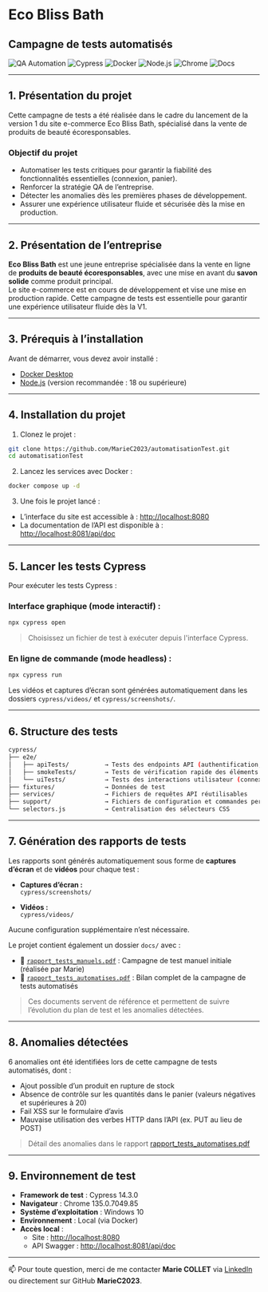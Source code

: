 
# Eco Bliss Bath  
## Campagne de tests automatisés

![QA Automation](https://img.shields.io/badge/QA-Automation-blueviolet?style=for-the-badge)
![Cypress](https://img.shields.io/badge/Cypress-17202C?style=for-the-badge&logo=cypress&logoColor=white)
![Docker](https://img.shields.io/badge/Docker-2496ED?style=for-the-badge&logo=docker&logoColor=white)
![Node.js](https://img.shields.io/badge/Node.js-339933?style=for-the-badge&logo=nodedotjs&logoColor=white)
![Chrome](https://img.shields.io/badge/Chrome-4285F4?style=for-the-badge&logo=Google-Chrome&logoColor=white)
![Docs](https://img.shields.io/badge/docs-included-brightgreen?style=for-the-badge&logo=readthedocs&logoColor=white)

---

## 1. Présentation du projet

Cette campagne de tests a été réalisée dans le cadre du lancement de la version 1 du site e-commerce Eco Bliss Bath, spécialisé dans la vente de produits de beauté écoresponsables.

### Objectif du projet

- Automatiser les tests critiques pour garantir la fiabilité des fonctionnalités essentielles (connexion, panier).
- Renforcer la stratégie QA de l’entreprise.
- Détecter les anomalies dès les premières phases de développement.
- Assurer une expérience utilisateur fluide et sécurisée dès la mise en production.

---

## 2. Présentation de l’entreprise

**Eco Bliss Bath** est une jeune entreprise spécialisée dans la vente en ligne de **produits de beauté écoresponsables**, avec une mise en avant du **savon solide** comme produit principal.  
Le site e-commerce est en cours de développement et vise une mise en production rapide. Cette campagne de tests est essentielle pour garantir une expérience utilisateur fluide dès la V1.

---

## 3. Prérequis à l’installation

Avant de démarrer, vous devez avoir installé :

- [Docker Desktop](https://www.docker.com/products/docker-desktop)
- [Node.js](https://nodejs.org/) (version recommandée : 18 ou supérieure)

---

## 4. Installation du projet

1. Clonez le projet :

```bash
git clone https://github.com/MarieC2023/automatisationTest.git
cd automatisationTest
```

2. Lancez les services avec Docker :

```bash
docker compose up -d
```

3. Une fois le projet lancé :
- L’interface du site est accessible à : [http://localhost:8080](http://localhost:8080)
- La documentation de l’API est disponible à : [http://localhost:8081/api/doc](http://localhost:8081/api/doc)

---

## 5. Lancer les tests Cypress

Pour exécuter les tests Cypress :

### Interface graphique (mode interactif) :

```bash
npx cypress open
```

> Choisissez un fichier de test à exécuter depuis l'interface Cypress.

### En ligne de commande (mode headless) :

```bash
npx cypress run
```

Les vidéos et captures d’écran sont générées automatiquement dans les dossiers `cypress/videos/` et `cypress/screenshots/`.

---

## 6. Structure des tests

```bash
cypress/
├── e2e/
│   ├── apiTests/          → Tests des endpoints API (authentification, panier, produits, avis)
│   ├── smokeTests/        → Tests de vérification rapide des éléments essentiels 
│   └── uiTests/           → Tests des interactions utilisateur (connexion, panier)
├── fixtures/              → Données de test 
├── services/              → Fichiers de requêtes API réutilisables
├── support/               → Fichiers de configuration et commandes personnalisées
└── selectors.js           → Centralisation des sélecteurs CSS
```

---

## 7. Génération des rapports de tests

Les rapports sont générés automatiquement sous forme de **captures d’écran** et de **vidéos** pour chaque test :

- **Captures d’écran :**  
  `cypress/screenshots/`

- **Vidéos :**  
  `cypress/videos/`

Aucune configuration supplémentaire n’est nécessaire.

Le projet contient également un dossier `docs/` avec :

- 📄 [`rapport_tests_manuels.pdf`](./rapport_tests_manuels.pdf) : Campagne de test manuel initiale (réalisée par Marie)
- 📄 [`rapport_tests_automatises.pdf`](./rapport_tests_automatises.pdf) : Bilan complet de la campagne de tests automatisés

> Ces documents servent de référence et permettent de suivre l’évolution du plan de test et les anomalies détectées.

---

## 8. Anomalies détectées

6 anomalies ont été identifiées lors de cette campagne de tests automatisés, dont :
- Ajout possible d’un produit en rupture de stock
- Absence de contrôle sur les quantités dans le panier (valeurs négatives et supérieures à 20)
- Fail XSS sur le formulaire d’avis
- Mauvaise utilisation des verbes HTTP dans l’API (ex. PUT au lieu de POST)

> Détail des anomalies dans le rapport [rapport_tests_automatises.pdf](./rapport_tests_automatises.pdf)

---

## 9. Environnement de test

- **Framework de test** : Cypress 14.3.0
- **Navigateur** : Chrome 135.0.7049.85
- **Système d’exploitation** : Windows 10
- **Environnement** : Local (via Docker)
- **Accès local** :  
  - Site : [http://localhost:8080](http://localhost:8080)  
  - API Swagger : [http://localhost:8081/api/doc](http://localhost:8081/api/doc)

---

📫 Pour toute question, merci de me contacter **Marie COLLET** via [LinkedIn](https://www.linkedin.com/in/marie-collet-2a0278220) ou directement sur GitHub **MarieC2023**.
